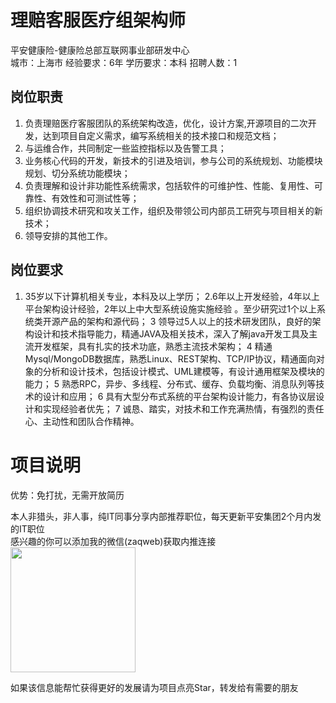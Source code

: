 # 理赔客服医疗组架构师
平安健康险-健康险总部互联网事业部研发中心  
城市：上海市 经验要求：6年 学历要求：本科  招聘人数：1

## 岗位职责
1. 负责理赔医疗客服团队的系统架构改造，优化，设计方案,开源项目的二次开发，达到项目自定义需求，编写系统相关的技术接口和规范文档；
 2. 与运维合作，共同制定一些监控指标以及告警工具；
 3. 业务核心代码的开发，新技术的引进及培训，参与公司的系统规划、功能模块规划、切分系统功能模块；
 4. 负责理解和设计非功能性系统需求，包括软件的可维护性、性能、复用性、可靠性、有效性和可测试性等；
 5. 组织协调技术研究和攻关工作，组织及带领公司内部员工研究与项目相关的新技术；
 6. 领导安排的其他工作。

## 岗位要求
1. 35岁以下计算机相关专业，本科及以上学历；
 2.6年以上开发经验，4年以上平台架构设计经验，2年以上中大型系统设施实施经验 。至少研究过1个以上系统类开源产品的架构和源代码；
 3 领导过5人以上的技术研发团队，良好的架构设计和技术指导能力，精通JAVA及相关技术，深入了解java开发工具及主流开发框架，具有扎实的技术功底，熟悉主流技术架构；
 4 精通Mysql/MongoDB数据库，熟悉Linux、REST架构、TCP/IP协议，精通面向对象的分析和设计技术，包括设计模式、UML建模等，有设计通用框架及模块的能力；
 5 熟悉RPC，异步、多线程、分布式、缓存、负载均衡、消息队列等技术的设计和应用；
 6 具有大型分布式系统的平台架构设计能力，有各协议层设计和实现经验者优先；
 7 诚恳、踏实，对技术和工作充满热情，有强烈的责任心、主动性和团队合作精神。

# 项目说明

优势：免打扰，无需开放简历

本人非猎头，非人事，纯IT同事分享内部推荐职位，每天更新平安集团2个月内发的IT职位  
感兴趣的你可以添加我的微信(zaqweb)获取内推连接  
<img src="https://github.com/zaqweb/PA-IT-JOBS/blob/master/WechatICode.jpeg"  height="200" width="200">

如果该信息能帮忙获得更好的发展请为项目点亮Star，转发给有需要的朋友




